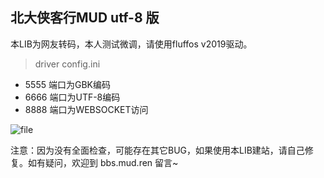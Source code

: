 ## 北大侠客行MUD utf-8 版

本LIB为网友转码，本人测试微调，请使用fluffos v2019驱动。

> driver config.ini

 * 5555 端口为GBK编码
 * 6666 端口为UTF-8编码
 * 8888 端口为WEBSOCKET访问

![file](https://api.mud.ren/storage/uploads/2021/04/09/7eb0e58063e34c06273b649c7a7c14ad.png)

注意：因为没有全面检查，可能存在其它BUG，如果使用本LIB建站，请自己修复。如有疑问，欢迎到 bbs.mud.ren 留言~
